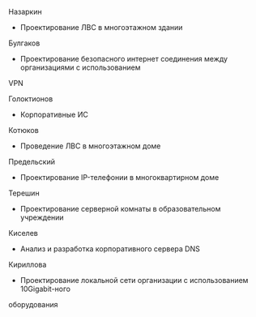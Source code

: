 Назаркин

+ Проектирование ЛВС в многоэтажном здании



Булгаков

+ Проектирование безопасного интернет соединения между организациями с использованием 

VPN

Голоктионов

+ Корпоративные ИС



Котюков

+ Проведение ЛВС в многоэтажном доме



Предельский

+ Проектирование IP-телефонии в многоквартирном доме



Терешин

+ Проектирование серверной комнаты в образовательном учреждении



Киселев

+ Анализ и разработка корпоративного сервера DNS



Кириллова

+ Проектирование локальной сети организации с использованием 10Gigabit-ного 

оборудования
